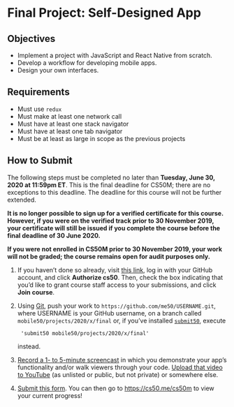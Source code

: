 # Final Project: Self-Designed App
## Objectives

- Implement a project with JavaScript and React Native from scratch.
- Develop a workflow for developing mobile apps.
- Design your own interfaces.

## Requirements

- Must use `redux`
- Must make at least one network call
- Must have at least one stack navigator
- Must have at least one tab navigator
- Must be at least as large in scope as the previous projects

## How to Submit

The following steps must be completed no later than **Tuesday, June 30, 2020 at 11:59pm ET**. This is the final deadline for CS50M; there are no exceptions to this deadline. The deadline for this course will not be further extended.

**It is no longer possible to sign up for a verified certificate for this course. However, if you were on the verified track prior to 30 November 2019, your certificate will still be issued if you complete the course before the final deadline of 30 June 2020.**

**If you were not enrolled in CS50M prior to 30 November 2019, your work will not be graded; the course remains open for audit purposes only.**

1. If you haven’t done so already, visit [this link](https://submit.cs50.io/invites/), log in with your GitHub account, and click **Authorize cs50**. Then, check the box indicating that you’d like to grant course staff access to your submissions, and click **Join course**.

2. Using [Git](https://git-scm.com/downloads), push your work to `https://github.com/me50/USERNAME.git`, where USERNAME is your GitHub username, on a branch called `mobile50/projects/2020/x/final` or, if you’ve installed [`submit50`](https://cs50.readthedocs.io/submit50/), execute

        'submit50 mobile50/projects/2020/x/final'

    instead.

3. [Record a 1- to 5-minute screencast](https://www.howtogeek.com/205742/how-to-record-your-windows-mac-linux-android-or-ios-screen/) in which you demonstrate your app’s functionality and/or walk viewers through your code. [Upload that video to YouTube](https://www.youtube.com/upload) (as unlisted or public, but not private) or somewhere else.
4. [Submit this form](https://forms.cs50.io/f03dd443-7fa2-468d-8654-97551c7b20a1).
You can then go to https://cs50.me/cs50m to view your current progress!
